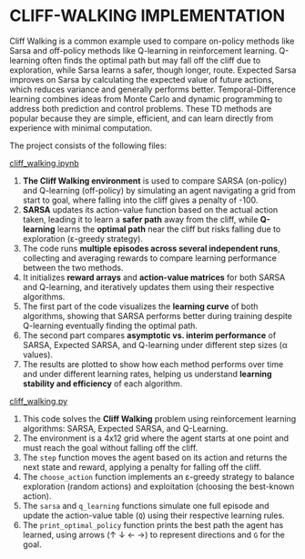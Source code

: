 # **CLIFF-WALKING IMPLEMENTATION**
Cliff Walking is a common example used to compare on-policy methods like Sarsa and off-policy methods like Q-learning in reinforcement learning. Q-learning often finds the optimal path but may fall off the cliff due to exploration, while Sarsa learns a safer, though longer, route. Expected Sarsa improves on Sarsa by calculating the expected value of future actions, which reduces variance and generally performs better. Temporal-Difference learning combines ideas from Monte Carlo and dynamic programming to address both prediction and control problems. These TD methods are popular because they are simple, efficient, and can learn directly from experience with minimal computation.

The project consists of the following files:

[cliff_walking.ipynb](https://github.com/alinavirabyan/Reinforcment_Learning/blob/main/cliff-walking/notebooks/cliff_walking.ipynb)

1. **The Cliff Walking environment** is used to compare SARSA (on-policy) and Q-learning (off-policy) by simulating an agent navigating a grid from start to goal, where falling into the cliff gives a penalty of -100.
2. **SARSA** updates its action-value function based on the actual action taken, leading it to learn a **safer path** away from the cliff, while **Q-learning** learns the **optimal path** near the cliff but risks falling due to exploration (ε-greedy strategy).
3. The code runs **multiple episodes across several independent runs**, collecting and averaging rewards to compare learning performance between the two methods.
4. It initializes **reward arrays** and **action-value matrices** for both SARSA and Q-learning, and iteratively updates them using their respective algorithms.
5. The first part of the code visualizes the **learning curve** of both algorithms, showing that SARSA performs better during training despite Q-learning eventually finding the optimal path.
6. The second part compares **asymptotic vs. interim performance** of SARSA, Expected SARSA, and Q-learning under different step sizes (α values).
7. The results are plotted to show how each method performs over time and under different learning rates, helping us understand **learning stability and efficiency** of each algorithm.


[cliff_walking.py](https://github.com/alinavirabyan/Reinforcment_Learning/blob/main/cliff-walking/src/cliff_walking.py)

1. This code solves the **Cliff Walking** problem using reinforcement learning algorithms: SARSA, Expected SARSA, and Q-Learning.
2. The environment is a 4x12 grid where the agent starts at one point and must reach the goal without falling off the cliff.
3. The `step` function moves the agent based on its action and returns the next state and reward, applying a penalty for falling off the cliff.
4. The `choose_action` function implements an ε-greedy strategy to balance exploration (random actions) and exploitation (choosing the best-known action).
5. The `sarsa` and `q_learning` functions simulate one full episode and update the action-value table (`Q`) using their respective learning rules.
6. The `print_optimal_policy` function prints the best path the agent has learned, using arrows (↑ ↓ ← →) to represent directions and `G` for the goal.











